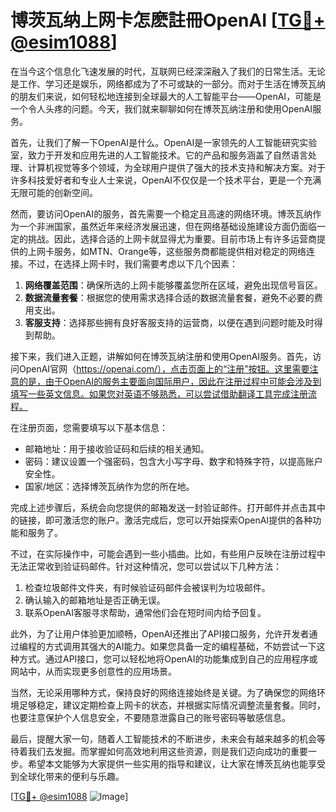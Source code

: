 # 博茨瓦纳上网卡怎麽註冊OpenAI [[TG💪+ @esim1088](https://t.me/s/esim1088)]

在当今这个信息化飞速发展的时代，互联网已经深深融入了我们的日常生活。无论是工作、学习还是娱乐，网络都成为了不可或缺的一部分。而对于生活在博茨瓦纳的朋友们来说，如何轻松地连接到全球最大的人工智能平台——OpenAI，可能是一个令人头疼的问题。今天，我们就来聊聊如何在博茨瓦纳注册和使用OpenAI服务。

首先，让我们了解一下OpenAI是什么。OpenAI是一家领先的人工智能研究实验室，致力于开发和应用先进的人工智能技术。它的产品和服务涵盖了自然语言处理、计算机视觉等多个领域，为全球用户提供了强大的技术支持和解决方案。对于许多科技爱好者和专业人士来说，OpenAI不仅仅是一个技术平台，更是一个充满无限可能的创新空间。

然而，要访问OpenAI的服务，首先需要一个稳定且高速的网络环境。博茨瓦纳作为一个非洲国家，虽然近年来经济发展迅速，但在网络基础设施建设方面仍面临一定的挑战。因此，选择合适的上网卡就显得尤为重要。目前市场上有许多运营商提供的上网卡服务，如MTN、Orange等，这些服务商都能提供相对稳定的网络连接。不过，在选择上网卡时，我们需要考虑以下几个因素：

1. **网络覆盖范围**：确保所选的上网卡能够覆盖您所在区域，避免出现信号盲区。
2. **数据流量套餐**：根据您的使用需求选择合适的数据流量套餐，避免不必要的费用支出。
3. **客服支持**：选择那些拥有良好客服支持的运营商，以便在遇到问题时能及时得到帮助。

接下来，我们进入正题，讲解如何在博茨瓦纳注册和使用OpenAI服务。首先，访问OpenAI官网（https://openai.com/），点击页面上的“注册”按钮。这里需要注意的是，由于OpenAI的服务主要面向国际用户，因此在注册过程中可能会涉及到填写一些英文信息。如果您对英语不够熟悉，可以尝试借助翻译工具完成注册流程。

在注册页面，您需要填写以下基本信息：
- 邮箱地址：用于接收验证码和后续的相关通知。
- 密码：建议设置一个强密码，包含大小写字母、数字和特殊字符，以提高账户安全性。
- 国家/地区：选择博茨瓦纳作为您的所在地。

完成上述步骤后，系统会向您提供的邮箱发送一封验证邮件。打开邮件并点击其中的链接，即可激活您的账户。激活完成后，您可以开始探索OpenAI提供的各种功能和服务了。

不过，在实际操作中，可能会遇到一些小插曲。比如，有些用户反映在注册过程中无法正常收到验证码邮件。针对这种情况，您可以尝试以下几种方法：
1. 检查垃圾邮件文件夹，有时候验证码邮件会被误判为垃圾邮件。
2. 确认输入的邮箱地址是否正确无误。
3. 联系OpenAI客服寻求帮助，通常他们会在短时间内给予回复。

此外，为了让用户体验更加顺畅，OpenAI还推出了API接口服务，允许开发者通过编程的方式调用其强大的AI能力。如果您具备一定的编程基础，不妨尝试一下这种方式。通过API接口，您可以轻松地将OpenAI的功能集成到自己的应用程序或网站中，从而实现更多创意性的应用场景。

当然，无论采用哪种方式，保持良好的网络连接始终是关键。为了确保您的网络环境足够稳定，建议定期检查上网卡的状态，并根据实际情况调整流量套餐。同时，也要注意保护个人信息安全，不要随意泄露自己的账号密码等敏感信息。

最后，提醒大家一句，随着人工智能技术的不断进步，未来会有越来越多的机会等待着我们去发掘。而掌握如何高效地利用这些资源，则是我们迈向成功的重要一步。希望本文能够为大家提供一些实用的指导和建议，让大家在博茨瓦纳也能享受到全球化带来的便利与乐趣。

[[TG💪+ @esim1088](https://t.me/s/esim1088) ![Image](https://i.postimg.cc/4NQfJmqS/Snipaste-2025-05-13-00-14-12.png)]